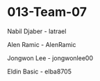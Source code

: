 # 013-Team-07

Nabil Djaber - latrael

Alen Ramic - AlenRamic

Jongwon Lee - jongwonlee00

Eldin Basic - elba8705

